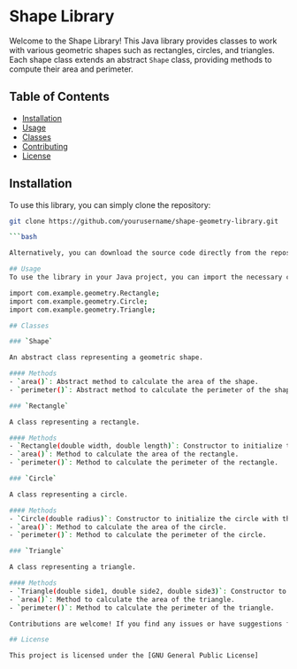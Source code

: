 # Shape Library

Welcome to the Shape Library! This Java library provides classes to work with various geometric shapes such as rectangles, circles, and triangles. Each shape class extends an abstract `Shape` class, providing methods to compute their area and perimeter.

## Table of Contents
- [Installation](#installation)
- [Usage](#usage)
- [Classes](#classes)
- [Contributing](#contributing)
- [License](#license)

## Installation

To use this library, you can simply clone the repository:

```bash
git clone https://github.com/yourusername/shape-geometry-library.git

```bash

Alternatively, you can download the source code directly from the repository.

## Usage
To use the library in your Java project, you can import the necessary classes:

import com.example.geometry.Rectangle;
import com.example.geometry.Circle;
import com.example.geometry.Triangle;

## Classes

### `Shape`

An abstract class representing a geometric shape.

#### Methods
- `area()`: Abstract method to calculate the area of the shape.
- `perimeter()`: Abstract method to calculate the perimeter of the shape.

### `Rectangle`

A class representing a rectangle.

#### Methods
- `Rectangle(double width, double length)`: Constructor to initialize the rectangle with the given width and length.
- `area()`: Method to calculate the area of the rectangle.
- `perimeter()`: Method to calculate the perimeter of the rectangle.

### `Circle`

A class representing a circle.

#### Methods
- `Circle(double radius)`: Constructor to initialize the circle with the given radius.
- `area()`: Method to calculate the area of the circle.
- `perimeter()`: Method to calculate the perimeter of the circle.

### `Triangle`

A class representing a triangle.

#### Methods
- `Triangle(double side1, double side2, double side3)`: Constructor to initialize the triangle with the given side lengths.
- `area()`: Method to calculate the area of the triangle.
- `perimeter()`: Method to calculate the perimeter of the triangle.

Contributions are welcome! If you find any issues or have suggestions for improvements, please open an issue or submit a pull request.

## License

This project is licensed under the [GNU General Public License]

